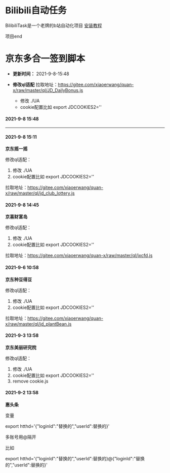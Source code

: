 

Bilibili自动任务
========
BilibiliTask是一个老牌的b站自动化项目
[安装教程](https://github.com/erxiaowang417/ql/tree/main/bilibili) 

项目end

京东多合一签到脚本
========
- **更新时间：**       2021-9-8-15:48 

- **修改ql适配**
    拉取地址：https://gitee.com/xiaoerwang/quan-x/raw/master/ql/JD_DailyBonus.js
  - 修改 ./UA
  - cookie配置比如   export JDCOOKIES2=''

#### 2021-9-8 15:48 

  ****





#### 2021-9-8 15:11 

**京东摇一摇**


修改ql适配：
1. 修改 ./UA
2. cookie配置比如   export JDCOOKIES2=''

拉取地址：https://gitee.com/xiaoerwang/quan-x/raw/master/ql/jd_club_lottery.js

#### 2021-9-8 14:45 

**京喜财富岛**


修改ql适配：
1. 修改 ./UA
2. cookie配置比如   export JDCOOKIES2=''

拉取地址：https://gitee.com/xiaoerwang/quan-x/raw/master/ql/jxcfd.js


#### 2021-9-6 10:58 

**京东种豆得豆**


修改ql适配：
1. 修改 ./UA
2. cookie配置比如   export JDCOOKIES2=''

拉取地址：https://gitee.com/xiaoerwang/quan-x/raw/master/ql/jd_plantBean.js


#### 2021-9-3 13:58 

**京东美丽研究院**


修改ql适配：
1. 修改 ./UA
2. cookie配置比如   export JDCOOKIES2=''
3. remove cookie.js



#### 2021-9-2 13:58 

**惠头条**


变量

export htthd='{"loginId":"替换的","userId":替换的}'

多账号用@隔开

比如

export htthd='{"loginId":"替换的","userId":替换的}@{"loginId":"替换的","userId":替换的}'
